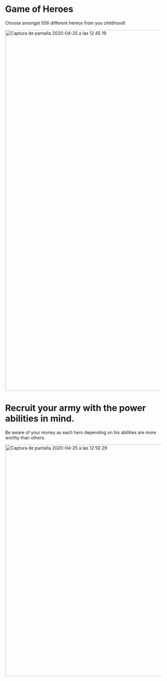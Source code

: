 # Game of Heroes

Choose amongst 556 different hereos from you childhood!

<img width="1161" alt="Captura de pantalla 2020-04-25 a las 12 45 19" src="https://user-images.githubusercontent.com/55360078/80277966-f642c500-86f2-11ea-9021-a98f4df6ac3d.png">

# Recruit your army with the power abilities in mind.

Be aware of your money as each hero depending on his abilities are more worthy than others.

<img width="745" alt="Captura de pantalla 2020-04-25 a las 12 50 29" src="https://user-images.githubusercontent.com/55360078/80278045-854fdd00-86f3-11ea-8f37-92561c17f15f.png">
